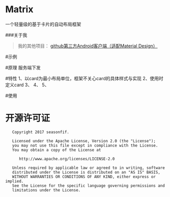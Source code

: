 Matrix
========

一个轻量级的基于卡片的自动布局框架

###关于我

> 我的其他项目：
>[github第三方Android客户端（适配Material Design）](https://www.zybuluo.com/cmd/)


#示例

#原理
    服务端下发

#特性
    1、以card为最小布局单位，框架不关心card的具体样式与实现
    2、使用时定义card
    3、
    4、
    5、


#使用


开源许可证
=====

```
   Copyright 2017 seasonfif.

   Licensed under the Apache License, Version 2.0 (the "License");
   you may not use this file except in compliance with the License.
   You may obtain a copy of the License at

      http://www.apache.org/licenses/LICENSE-2.0
        
   Unless required by applicable law or agreed to in writing, software
   distributed under the License is distributed on an "AS IS" BASIS,
   WITHOUT WARRANTIES OR CONDITIONS OF ANY KIND, either express or implied.
   See the License for the specific language governing permissions and
   limitations under the License.
```
